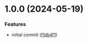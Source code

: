 # 1.0.0 (2024-05-19)


### Features

* initial commit ([f1db4f1](https://github.com/paalamugan/next14-with-next-auth-boilerplate/commit/f1db4f12017c9c72930ae1037534f9c565e29773))
